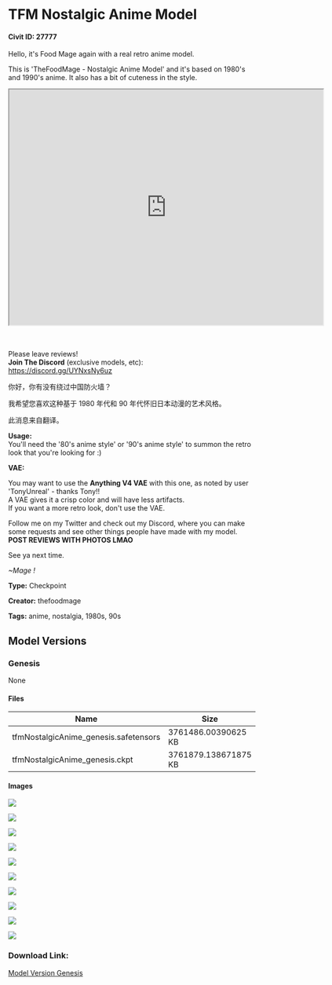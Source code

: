 # TFM Nostalgic Anime Model

#### Civit ID: 27777

<p>Hello, it's Food Mage again with a real retro anime model.</p><p>This is 'TheFoodMage - Nostalgic Anime Model' and it's based on 1980's and 1990's anime. It also has a bit of cuteness in the style.</p><p></p><p></p><div data-youtube-video><iframe width="640" height="480" allowfullscreen="true" autoplay="false" disablekbcontrols="false" enableiframeapi="false" endtime="0" ivloadpolicy="0" loop="false" modestbranding="false" origin playlist src="https://www.youtube.com/embed/8YoFf7v9dVo" start="0"></iframe></div><p><br /><br />Please leave reviews!<br /><strong>Join The Discord</strong> (exclusive models, etc):<br /><a target="_blank" rel="ugc" href="https://discord.gg/UYNxsNy6uz">https://discord.gg/UYNxsNy6uz</a></p><p></p><p>你好，你有没有绕过中国防火墙？</p><p>我希望您喜欢这种基于 1980 年代和 90 年代怀旧日本动漫的艺术风格。</p><p>此消息来自翻译。</p><p></p><p><strong>Usage:</strong><br />You'll need the '80's anime style' or '90's anime style' to summon the retro look that you're looking for :)</p><p></p><p><strong>VAE:</strong></p><p>You may want to use the <strong>Anything V4 VAE</strong> with this one, as noted by user 'TonyUnreal' - thanks Tony!!<br />A VAE gives it a crisp color and will have less artifacts.<br />If you want a more retro look, don't use the VAE.</p><p></p><p>Follow me on my Twitter and check out my Discord, where you can make some requests and see other things people have made with my model.<br /><strong>POST REVIEWS WITH PHOTOS LMAO</strong></p><p></p><p>See ya next time.</p><p><em>~Mage !</em></p><p></p>

**Type:** Checkpoint

**Creator:** thefoodmage

**Tags:** anime, nostalgia, 1980s, 90s

## Model Versions

### Genesis

None

#### Files

| Name | Size | Type | Format | Download Url | AutoV1 | AutoV2 | SHA256 | CRC32 | BLAKE3 |
| --- | --- | --- | --- | --- | --- | --- | --- | --- | --- |
| tfmNostalgicAnime_genesis.safetensors | 3761486.00390625 KB | Model | SafeTensor | https://civitai.com/api/download/models/33264 | BD158D39 | 04BEBCF81C | 04BEBCF81C44D996DD27DBCC142D43CE4D137798E618B062D7C67500C22B42DC | E67DECBA | E19C204FC06CCD63CF804E0FE91531560FF1EC7096DDCC1DF1E24E87A015793F |
| tfmNostalgicAnime_genesis.ckpt | 3761879.138671875 KB | Model | PickleTensor | https://civitai.com/api/download/models/33264?type=Model&format=PickleTensor&size=full&fp=fp16 | D37AED3D | 67BC9AAA7E | 67BC9AAA7E6A2ED9D43521612F817D1423754CD4A1F017312C149E6192B699E3 | FB470114 | 27EF6741F0442C51B55E9FCFA55F815395C4B48B0D345DF6AF0D0807B5D40A6A |

#### Images

<p><img src="https://image.civitai.com/xG1nkqKTMzGDvpLrqFT7WA/509fb2e1-3bcb-4c37-3b75-5d5e302c8b00/width=450/378952.jpeg" /></p>

<p><img src="https://image.civitai.com/xG1nkqKTMzGDvpLrqFT7WA/314397dd-6af3-4f7a-bc5f-0ec77d6d8f00/width=450/378970.jpeg" /></p>

<p><img src="https://image.civitai.com/xG1nkqKTMzGDvpLrqFT7WA/2caa8c42-add7-464f-4c2c-6f84672c6400/width=450/378969.jpeg" /></p>

<p><img src="https://image.civitai.com/xG1nkqKTMzGDvpLrqFT7WA/56e9a63d-b396-456a-1328-06d1debaa700/width=450/378971.jpeg" /></p>

<p><img src="https://image.civitai.com/xG1nkqKTMzGDvpLrqFT7WA/9939c8d2-3f54-422e-9979-00d854a3db00/width=450/378957.jpeg" /></p>

<p><img src="https://image.civitai.com/xG1nkqKTMzGDvpLrqFT7WA/2461d1a9-a413-428a-09bd-19827b56db00/width=450/378968.jpeg" /></p>

<p><img src="https://image.civitai.com/xG1nkqKTMzGDvpLrqFT7WA/d17d0345-6bf0-42a7-0430-07a7bb546000/width=450/378967.jpeg" /></p>

<p><img src="https://image.civitai.com/xG1nkqKTMzGDvpLrqFT7WA/187b065e-4c8d-4fc0-37fa-f332e29c4900/width=450/378966.jpeg" /></p>

<p><img src="https://image.civitai.com/xG1nkqKTMzGDvpLrqFT7WA/47e3b6a1-091c-42c8-7a54-5333372cf800/width=450/378965.jpeg" /></p>

<p><img src="https://image.civitai.com/xG1nkqKTMzGDvpLrqFT7WA/0e8788db-6242-4b23-4e11-962345436f00/width=450/378964.jpeg" /></p>

### Download Link:

[Model Version Genesis](https://civitai.com/api/download/models/33264)

